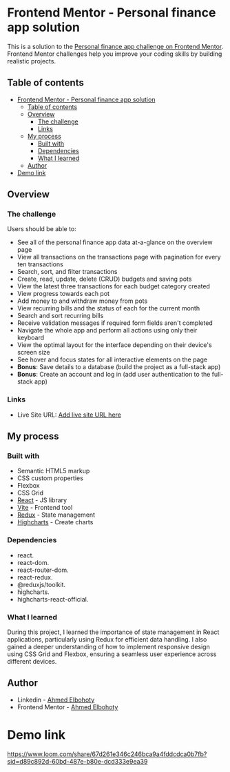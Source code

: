 # Frontend Mentor - Personal finance app solution

This is a solution to the [Personal finance app challenge on Frontend Mentor](https://www.frontendmentor.io/challenges/personal-finance-app-JfjtZgyMt1). Frontend Mentor challenges help you improve your coding skills by building realistic projects.

## Table of contents

- [Frontend Mentor - Personal finance app solution](#frontend-mentor---personal-finance-app-solution)
  - [Table of contents](#table-of-contents)
  - [Overview](#overview)
    - [The challenge](#the-challenge)
    - [Links](#links)
  - [My process](#my-process)
    - [Built with](#built-with)
    - [Dependencies](#dependencies)
    - [What I learned](#what-i-learned)
  - [Author](#author)
- [Demo link](#demo-link)

## Overview

### The challenge

Users should be able to:

- See all of the personal finance app data at-a-glance on the overview page
- View all transactions on the transactions page with pagination for every ten transactions
- Search, sort, and filter transactions
- Create, read, update, delete (CRUD) budgets and saving pots
- View the latest three transactions for each budget category created
- View progress towards each pot
- Add money to and withdraw money from pots
- View recurring bills and the status of each for the current month
- Search and sort recurring bills
- Receive validation messages if required form fields aren't completed
- Navigate the whole app and perform all actions using only their keyboard
- View the optimal layout for the interface depending on their device's screen size
- See hover and focus states for all interactive elements on the page
- **Bonus**: Save details to a database (build the project as a full-stack app)
- **Bonus**: Create an account and log in (add user authentication to the full-stack app)

### Links

- Live Site URL: [Add live site URL here](https://fm-personal-finance-app.vercel.app/)

## My process

### Built with

- Semantic HTML5 markup
- CSS custom properties
- Flexbox
- CSS Grid
- [React](https://reactjs.org/) - JS library
- [Vite](https://vitejs.dev/) - Frontend tool
- [Redux](https://redux-toolkit.js.org/) - State management
- [Highcharts](https://www.highcharts.com/) - Create charts

### Dependencies

- react.
- react-dom.
- react-router-dom.
- react-redux.
- @reduxjs/toolkit.
- highcharts.
- highcharts-react-official.

### What I learned

During this project, I learned the importance of state management in React applications, particularly using Redux for efficient data handling. I also gained a deeper understanding of how to implement responsive design using CSS Grid and Flexbox, ensuring a seamless user experience across different devices.

## Author

- Linkedin - [Ahmed Elbohoty](www.linkedin.com/in/ahmed-elbohoty)
- Frontend Mentor - [Ahmed Elbohoty](https://www.frontendmentor.io/profile/AhmedElbohoty)

# Demo link

https://www.loom.com/share/67d261e346c246bca9a4fddcdca0b7fb?sid=d89c892d-60bd-487e-b80e-dcd333e9ea39
